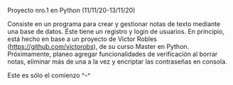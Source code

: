 Proyecto nro.1 en Python (11/11/20-13/11/20)

Consiste en un programa para crear y gestionar notas de texto mediante una base de datos. Éste tiene un registro y login de usuarios.
En principio, está hecho en base a un proyecto de Victor Robles (https://github.com/victorobs), de su curso Master en Python.
Próximamente, planeo agregar funcionalidades de verificación al borrar notas, eliminar más de una a la vez y encriptar las contraseñas en consola.

Este es sólo el comienzo ^-^
